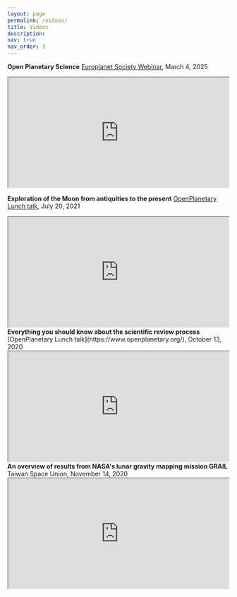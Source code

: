 ```yaml
---
layout: page
permalink: /videos/
title: Videos
description:
nav: true
nav_order: 3
---
```


<font style="color: var(--global-text-color-light)"><b>Open Planetary Science</b></font>
[Europlanet Society Webinar](https://www.europlanet.org/), March 4, 2025
<iframe
src="https://www.youtube.com/embed/A1PXF9wRgso" width=500 height=250>
</iframe>

<font style="color: var(--global-text-color-light)"><b>Exploration of the Moon from antiquities to the present</b></font>
[OpenPlanetary Lunch talk](https://www.openplanetary.org/), July 20, 2021
<iframe
src="https://www.youtube.com/embed/G4x-Y40kTNI" width=500 height=250>
</iframe>

<br />
<font style="color: var(--global-text-color-light)"><b>Everything you should know about the scientific review process</b></font>
[OpenPlanetary Lunch talk](https://www.openplanetary.org/), October 13, 2020
<iframe  
src="https://www.youtube.com/embed/bD9EgpcHFOo" width=500 height=250>   
</iframe>

<br />
<font style="color: var(--global-text-color-light)"><b>An overview of results from NASA's lunar gravity mapping mission GRAIL</b></font>
Taiwan Space Union, November 14, 2020
<iframe
src="https://www.youtube.com/embed/10UY5FyshAU" width=500 height=250>   
</iframe>
